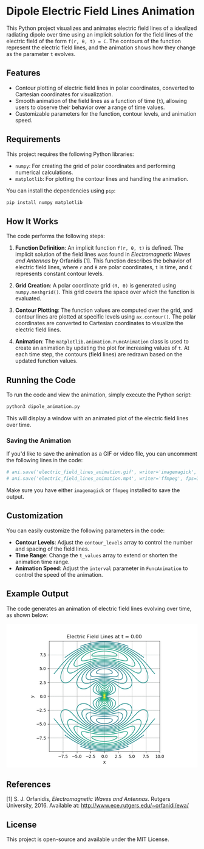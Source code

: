 # Dipole Electric Field Lines Animation

This Python project visualizes and animates electric field lines of a idealized radiating dipole over time using an implicit solution for the field lines of the electric field of the form `f(r, θ, t) = C`. The contours of the function represent the electric field lines, and the animation shows how they change as the parameter `t` evolves.

## Features
- Contour plotting of electric field lines in polar coordinates, converted to Cartesian coordinates for visualization.
- Smooth animation of the field lines as a function of time (`t`), allowing users to observe their behavior over a range of time values.
- Customizable parameters for the function, contour levels, and animation speed.

## Requirements
This project requires the following Python libraries:
- `numpy`: For creating the grid of polar coordinates and performing numerical calculations.
- `matplotlib`: For plotting the contour lines and handling the animation.

You can install the dependencies using `pip`:
```bash
pip install numpy matplotlib
```

## How It Works
The code performs the following steps:

1. **Function Definition**: An implicit function `f(r, θ, t)` is defined. The implicit solution of the field lines was found in *Electromagnetic Waves and Antennas* by Orfanidis [1].
 This function describes the behavior of electric field lines, where `r` and `θ` are polar coordinates, `t` is time, and `C` represents constant contour levels.
   
2. **Grid Creation**: A polar coordinate grid `(R, Θ)` is generated using `numpy.meshgrid()`. This grid covers the space over which the function is evaluated.

3. **Contour Plotting**: The function values are computed over the grid, and contour lines are plotted at specific levels using `ax.contour()`. The polar coordinates are converted to Cartesian coordinates to visualize the electric field lines.

4. **Animation**: The `matplotlib.animation.FuncAnimation` class is used to create an animation by updating the plot for increasing values of `t`. At each time step, the contours (field lines) are redrawn based on the updated function values.

## Running the Code
To run the code and view the animation, simply execute the Python script:

```bash
python3 dipole_animation.py
```

This will display a window with an animated plot of the electric field lines over time.

### Saving the Animation
If you'd like to save the animation as a GIF or video file, you can uncomment the following lines in the code:

```python
# ani.save('electric_field_lines_animation.gif', writer='imagemagick', fps=10)
# ani.save('electric_field_lines_animation.mp4', writer='ffmpeg', fps=10)
```

Make sure you have either `imagemagick` or `ffmpeg` installed to save the output.

## Customization
You can easily customize the following parameters in the code:

- **Contour Levels**: Adjust the `contour_levels` array to control the number and spacing of the field lines.
- **Time Range**: Change the `t_values` array to extend or shorten the animation time range.
- **Animation Speed**: Adjust the `interval` parameter in `FuncAnimation` to control the speed of the animation.

## Example Output
The code generates an animation of electric field lines evolving over time, as shown below:

![Example Animation](electric_field_lines_animation.gif)

## References
[1] S. J. Orfanidis, *Electromagnetic Waves and Antennas*. Rutgers University, 2016. Available at: http://www.ece.rutgers.edu/~orfanidi/ewa/

## License
This project is open-source and available under the MIT License.
